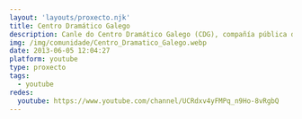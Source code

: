 ```yaml
---
layout: 'layouts/proxecto.njk'
title: Centro Dramático Galego
description: Canle do Centro Dramático Galego (CDG), compañía pública de teatro da Xunta de Galicia
img: /img/comunidade/Centro_Dramatico_Galego.webp
date: 2013-06-05 12:04:27
platform: youtube
type: proxecto
tags:
  - youtube
redes:
  youtube: https://www.youtube.com/channel/UCRdxv4yFMPq_n9Ho-8vRgbQ
---
```

